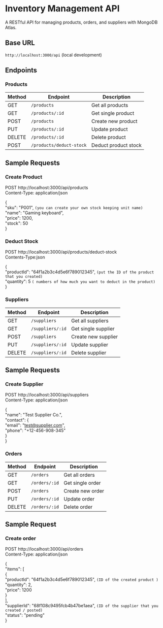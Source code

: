 # Inventory Management API

A RESTful API for managing products, orders, and suppliers with MongoDB Atlas.

## Base URL
`http://localhost:3000/api` (local development)

## Endpoints

### Products
| Method | Endpoint | Description |
|--------|----------|-------------|
| GET | `/products` | Get all products |
| GET | `/products/:id` | Get single product |
| POST | `/products` | Create new product |
| PUT | `/products/:id` | Update product |
| DELETE | `/products/:id` | Delete product |
| POST | `/products/deduct-stock` | Deduct product stock |

## Sample Requests

### Create Product

POST http://localhost:3000/api/products </br>
Content-Type: application/json

{ </br>
  "sku": "P001",   `(you can create your own stock keeping unit name)`  </br>
  "name": "Gaming keyboard", </br>
  "price": 1200,</br>
  "stock": 50</br>
}

### Deduct Stock
POST http://localhost:3000/api/products/deduct-stock </br>
Contents-Type:json

{ </br>
  "productId": "64f1a2b3c4d5e6f789012345",   `(put the ID of the product that you created)`  </br>
  "quantity": 5   `( numbers of how much you want to deduct in the product)`  </br>
}


### Suppliers
| Method | Endpoint | Description |
|--------|----------|-------------|
| GET | `/suppliers` | Get all suppliers |
| GET | `/suppliers/:id` | Get single supplier |
| POST | `/suppliers` | Create new supplier |
| PUT | `/suppliers/:id` | Update supplier |
| DELETE | `/suppliers/:id` | Delete supplier |


## Sample Requests
### Create Supplier
POST http://localhost:3000/api/suppliers </br>
Content-Type: application/json

{ </br>
  "name": "Test Supplier Co.", </br>
  "contact": {</br>
    "email": "test@supplier.com",</br>
    "phone": "+12-456-908-345"</br>
  }</br>
}


 ### Orders
| Method | Endpoint | Description |
|--------|----------|-------------|
| GET | `/orders` | Get all orders |
| GET | `/orders/:id` | Get single order |
| POST | `/orders` | Create new order |
| PUT | `/orders/:id` | Update order |
| DELETE | `/orders/:id` | Delete order |

## Sample Request
### Create order

POST http://localhost:3000/api/orders </br>
Content-Type: application/json

{ </br>
  "items": [ </br>
    { </br>
      "productId": "64f1a2b3c4d5e6f789012345",   `(ID of the created product )` </br> 
      "quantity": 2, </br>
      "price": 1200 </br>
    } </br>
  ], </br>
  "supplierId": "68f108c9495fcb4b47be1aea",  `(ID of the supplier that you created / posted) `  </br>
  "status": "pending" </br>
}
